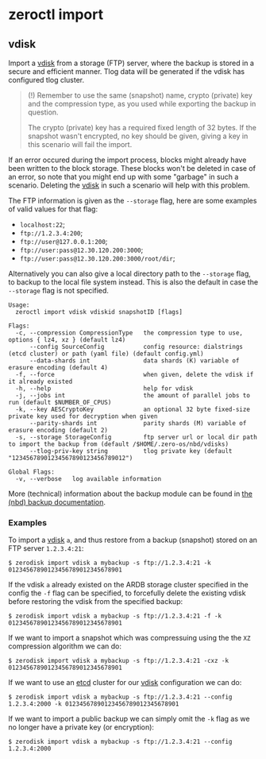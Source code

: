 # zeroctl import

## vdisk

Import a [vdisk][vdisk] from a storage (FTP) server,
where the backup is stored in a secure and efficient manner.
Tlog data will be generated if the vdisk has configured tlog cluster.

> (!) Remember to use the same (snapshot) name,
crypto (private) key and the compression type,
as you used while exporting the backup in question.
>
> The crypto (private) key has a required fixed length of 32 bytes.
If the snapshot wasn't encrypted, no key should be given,
giving a key in this scenario will fail the import.

If an error occured during the import process,
blocks might already have been written to the block storage.
These blocks won't be deleted in case of an error,
so note that you might end up with some "garbage" in such a scenario.
Deleting the [vdisk][vdisk] in such a scenario will help with this problem.

The FTP information is given as the `--storage` flag,
here are some examples of valid values for that flag:
+ `localhost:22`;
+ `ftp://1.2.3.4:200`;
+ `ftp://user@127.0.0.1:200`;
+ `ftp://user:pass@12.30.120.200:3000`;
+ `ftp://user:pass@12.30.120.200:3000/root/dir`;

Alternatively you can also give a local directory path to the `--storage` flag,
to backup to the local file system instead.
This is also the default in case the `--storage` flag is not specified.

```
Usage:
  zeroctl import vdisk vdiskid snapshotID [flags]

Flags:
  -c, --compression CompressionType   the compression type to use, options { lz4, xz } (default lz4)
      --config SourceConfig           config resource: dialstrings (etcd cluster) or path (yaml file) (default config.yml)
      --data-shards int               data shards (K) variable of erasure encoding (default 4)
  -f, --force                         when given, delete the vdisk if it already existed
  -h, --help                          help for vdisk
  -j, --jobs int                      the amount of parallel jobs to run (default $NUMBER_OF_CPUS)
  -k, --key AESCryptoKey              an optional 32 byte fixed-size private key used for decryption when given
      --parity-shards int             parity shards (M) variable of erasure encoding (default 2)
  -s, --storage StorageConfig         ftp server url or local dir path to import the backup from (default /$HOME/.zero-os/nbd/vdisks)
      --tlog-priv-key string          tlog private key (default "12345678901234567890123456789012")

Global Flags:
  -v, --verbose   log available information
```

More (technical) information about the backup module can be found in [the (nbd) backup documentation](/docs/nbd/backup.md).

### Examples

To import a [vdisk][vdisk] `a`, and thus restore from a backup (snapshot) stored on an FTP server `1.2.3.4:21`:

```
$ zerodisk import vdisk a mybackup -s ftp://1.2.3.4:21 -k 01234567890123456789012345678901
```

If the vdisk `a` already existed on the ARDB storage cluster specified in the config the `-f` flag can be specified,
to forcefully delete the existing vdisk before restoring the vdisk from the specified backup:

```
$ zerodisk import vdisk a mybackup -s ftp://1.2.3.4:21 -f -k 01234567890123456789012345678901
```

If we want to import a snapshot which was compressuing using the the `XZ` compression algorithm we can do:

```
$ zerodisk import vdisk a mybackup -s ftp://1.2.3.4:21 -cxz -k 01234567890123456789012345678901
```

If we want to use an [etcd][etcd] cluster for our [vdisk][vdisk] configuration we can do:

```
$ zerodisk import vdisk a mybackup -s ftp://1.2.3.4:21 --config 1.2.3.4:2000 -k 01234567890123456789012345678901
```

If we want to import a public backup we can simply omit the `-k` flag as we no longer have a private key (or encryption):

```
$ zerodisk import vdisk a mybackup -s ftp://1.2.3.4:21 --config 1.2.3.4:2000
```

[vdisk]: /docs/glossary.md#vdisk
[etcd]: /docs/glossary.md#etcd
